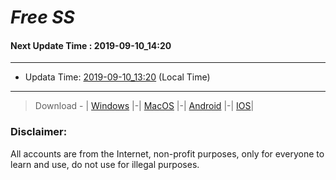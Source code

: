 
# *Free SS*

#### Next Update Time : 2019-09-10_14:20

---
* Updata Time: [2019-09-10_13:20](https://github.com/Geek-007/free-SS/blob/master/2019-09-10_13:20_FreeSS.txt) (Local Time)
---

> Download - | [Windows](https://github.com/shadowsocks/shadowsocks-windows/releases) |-| [MacOS](https://github.com/shadowsocks/shadowsocks-iOS/releases) |-| [Android](https://github.com/shadowsocks/shadowsocks-android/releases) |-| [IOS](https://itunes.apple.com/us/)|

### Disclaimer:
All accounts are from the Internet, non-profit purposes, only for everyone to learn and use, do not use for illegal purposes.
<br>
